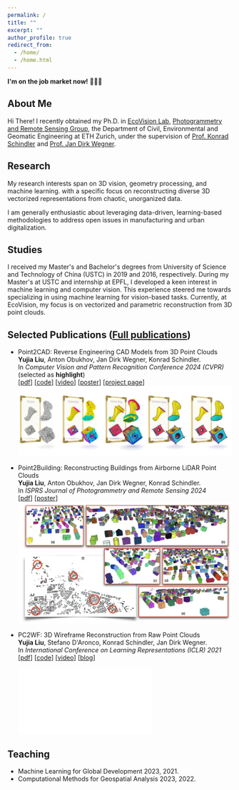 ```yaml
---
permalink: /
title: ""
excerpt: ""
author_profile: true
redirect_from: 
  - /home/
  - /home.html
---
```


**I'm on the job market now!** 🤞👨‍🎓

## About Me

Hi There! I recently obtained my Ph.D. in [EcoVision Lab](https://prs.igp.ethz.ch/ecovision.html), [Photogrammetry and Remote Sensing Group](https://prs.igp.ethz.ch/), the Department of Civil, Environmental and Geomatic Engineering at ETH Zurich, under the supervision of [Prof. Konrad Schindler](https://prs.igp.ethz.ch/group/people/person-detail.schindler.html) and [Prof. Jan Dirk Wegner](https://www.ics.uzh.ch/en/research/research-groups/Jan-Dirk-Wegner.html).

## Research

My research interests span on 3D vision, geometry processing, and machine learning. with a specific focus on reconstructing diverse 3D vectorized representations from chaotic, unorganized data.

I am generally enthusiastic about leveraging data-driven, learning-based methodologies to address open issues in manufacturing and urban digitalization.

## Studies

I received my Master's and Bachelor's degrees from University of Science and Technology of China (USTC) in 2019 and 2016, respectively. During my Master's at USTC and internship at EPFL, I developed a keen interest in machine learning and computer vision. This experience steered me towards specializing in using machine learning for vision-based tasks. Currently, at EcoVision, my focus is on vectorized and parametric reconstruction from 3D point clouds.

## Selected Publications ([Full publications](https://scholar.google.com/citations?user=IwBPrmkAAAAJ&hl=en))

* Point2CAD: Reverse Engineering CAD Models from 3D Point Clouds<br/>
  **Yujia Liu**, Anton Obukhov, Jan Dirk Wegner, Konrad Schindler.<br/>
  In *Computer Vision and Pattern Recognition Conference 2024 (CVPR)*<br/>
  (selected as **highlight**)<br/>
  \[[pdf](https://openaccess.thecvf.com/content/CVPR2024/papers/Liu_Point2CAD_Reverse_Engineering_CAD_Models_from_3D_Point_Clouds_CVPR_2024_paper.pdf)\] 
  \[[code](https://github.com/YujiaLiu76/point2cad)\]
  \[[video](https://youtu.be/-kmiGGvFN4U)\] 
  \[[poster](images/cvpr24_poster_point2cad.pdf)\]
  \[[project page](https://www.obukhov.ai/point2cad)\]
  ![My Image](images/teaser.jpg)

* Point2Building: Reconstructing Buildings from Airborne LiDAR Point Clouds<br/>
  **Yujia Liu**, Anton Obukhov, Jan Dirk Wegner, Konrad Schindler.<br/>
  In *ISPRS Journal of Photogrammetry and Remote Sensing 2024*<br/>
  \[[pdf](https://arxiv.org/pdf/2403.02136.pdf)\]
  \[[poster](images/cvpr24_poster_point2building.pdf)\]
  ![My Image](images/teaser_point2building.png)

* PC2WF: 3D Wireframe Reconstruction from Raw Point Clouds<br/>
  **Yujia Liu**, Stefano D'Aronco, Konrad Schindler, Jan Dirk Wegner.<br/>
  In *International Conference on Learning Representations (ICLR) 2021* <br/>
  \[[pdf](https://openreview.net/pdf?id=8X2eaSZxTP)\]
  \[[code](https://github.com/YujiaLiu76/PC2WF)\]
  \[[video](https://www.google.com/url?sa=t&rct=j&q=&esrc=s&source=web&cd=&cad=rja&uact=8&ved=2ahUKEwjCrdf13-yCAxVDzAIHHfNsDEQQFnoECA0QAQ&url=https%3A%2F%2Ficlr.cc%2Fvirtual%2F2021%2Fposter%2F3169&usg=AOvVaw1WV543IrmZ2X6CJLlZOrIV&opi=89978449)\]
  \[[blog](https://www.google.com/url?sa=t&rct=j&q=&esrc=s&source=web&cd=&cad=rja&uact=8&ved=2ahUKEwi6q7nW3-yCAxUOsaQKHRNYLAwQFnoECBEQAQ&url=https%3A%2F%2Fmedium.com%2Fecovisioneth%2Flearning-to-connect-the-dots-e91c760cfdbd&usg=AOvVaw2kcn2sai2GfhZ2HigCcAjm&opi=89978449)\]
  
  ![My Image](images/pipeline.pdf)


## Teaching
* Machine Learning for Global Development 2023, 2021.
* Computational Methods for Geospatial Analysis 2023, 2022.


